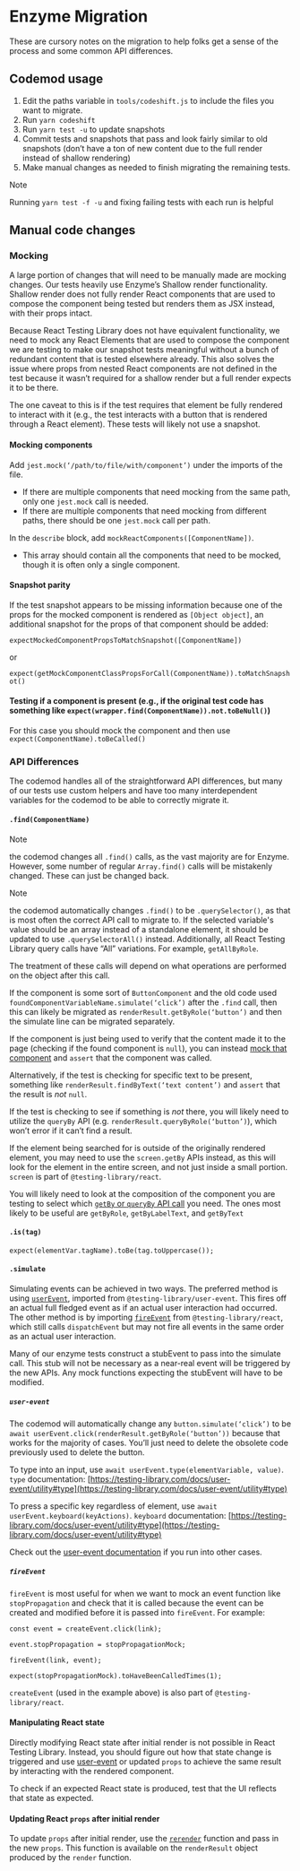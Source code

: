 <!--
Copyright (c) Microsoft Corporation. All rights reserved.
Licensed under the MIT License.
-->

# Enzyme Migration

These are cursory notes on the migration to help folks get a sense of the process and some common API differences.

## Codemod usage

1. Edit the paths variable in `tools/codeshift.js` to include the files you want to migrate.
1. Run `yarn codeshift`
1. Run `yarn test -u` to update snapshots
1. Commit tests and snapshots that pass and look fairly similar to old snapshots (don’t have a ton of new content due to the full render instead of shallow rendering)
1. Make manual changes as needed to finish migrating the remaining tests.
> [!NOTE]
> Running `yarn test -f -u` and fixing failing tests with each run is helpful

## Manual code changes

### Mocking

A large portion of changes that will need to be manually made are mocking changes. Our tests heavily use Enzyme’s Shallow render functionality. Shallow render does not fully render React components that are used to compose the component being tested but renders them as JSX instead, with their props intact.

Because React Testing Library does not have equivalent functionality, we need to mock any React Elements that are used to compose the component we are testing to make our snapshot tests meaningful without a bunch of redundant content that is tested elsewhere already. This also solves the issue where props from nested React components are not defined in the test because it wasn’t required for a shallow render but a full render expects it to be there.

The one caveat to this is if the test requires that element be fully rendered to interact with it (e.g., the test interacts with a button that is rendered through a React element). These tests will likely not use a snapshot.

#### Mocking components

Add `jest.mock(‘/path/to/file/with/component’)` under the imports of the file.

 * If there are multiple components that need mocking from the same path, only one `jest.mock` call is needed.
 * If there are multiple components that need mocking from different paths, there should be one `jest.mock` call per path.

In the `describe` block, add `mockReactComponents([ComponentName])`.
 * This array should contain all the components that need to be mocked, though it is often only a single component.

#### Snapshot parity

If the test snapshot appears to be missing information because one of the props for the mocked component is rendered as `[Object object]`, an additional snapshot for the props of that component should be added:

`expectMockedComponentPropsToMatchSnapshot([ComponentName])`

or

`expect(getMockComponentClassPropsForCall(ComponentName)).toMatchSnapshot()`

#### Testing if a component is present (e.g., if the original test code has something like `expect(wrapper.find(ComponentName)).not.toBeNull()`)

For this case you should mock the component and then use `expect(ComponentName).toBeCalled()`


### API Differences

The codemod handles all of the straightforward API differences, but many of our tests use custom helpers and have too many interdependent variables for the codemod to be able to correctly migrate it.

#### `.find(ComponentName)`

> [!NOTE]
> the codemod changes all `.find()` calls, as the vast majority are for Enzyme. However, some number of regular `Array.find()` calls will be mistakenly changed. These can just be changed back.

> [!NOTE]
> the codemod automatically changes `.find()` to be `.querySelector()`, as that is most often the correct API call to migrate to. If the selected variable's value should be an array instead of a standalone element, it should be updated to use `.querySelectorAll()` instead. Additionally, all React Testing Library query calls have “All” variations. For example, `getAllByRole`.

The treatment of these calls will depend on what operations are performed on the object after this call.

If the component is some sort of `ButtonComponent` and the old code used `foundComponentVariableName.simulate(‘click’)` after the `.find` call, then this can likely be migrated as `renderResult.getByRole(‘button’)` and then the simulate line can be migrated separately.

If the component is just being used to verify that the content made it to the page (checking if the found component is `null`), you can instead [mock that component](#mocking-components) and `assert` that the component was called.

Alternatively, if the test is checking for specific text to be present, something like `renderResult.findByText(‘text content’)` and `assert` that the result is *not* `null`.

If the test is checking to see if something is *not* there, you will likely need to utilize the `queryBy` API (e.g. `renderResult.queryByRole(‘button’)`), which won’t error if it can’t find a result.

If the element being searched for is outside of the originally rendered element, you may need to use the `screen.getBy` APIs instead, as this will look for the element in the entire screen, and not just inside a small portion. `screen` is part of `@testing-library/react`.

You will likely need to look at the composition of the component you are testing to select which [`getBy` or `queryBy` API call](https://testing-library.com/docs/queries/about#priority) you need. The ones most likely to be useful are `getByRole`, `getByLabelText`, and `getByText`


#### `.is(tag)`

`expect(elementVar.tagName).toBe(tag.toUppercase());`


#### `.simulate`

Simulating events can be achieved in two ways. The preferred method is using [`userEvent`](https://testing-library.com/docs/user-event/intro), imported from `@testing-library/user-event`. This fires off an actual full fledged event as if an actual user interaction had occurred. The other method is by importing [`fireEvent`](https://testing-library.com/docs/dom-testing-library/api-events#fireevent) from `@testing-library/react`, which still calls `dispatchEvent` but may not fire all events in the same order as an actual user interaction.

Many of our enzyme tests construct a stubEvent to pass into the simulate call. This stub will not be necessary as a near-real event will be triggered by the new APIs. Any mock functions expecting the stubEvent will have to be modified.

##### `user-event`

The codemod will automatically change any `button.simulate(‘click’)` to be `await userEvent.click(renderResult.getByRole(‘button’))` because that works for the majority of cases. You’ll just need to delete the obsolete code previously used to delete the button.

To type into an input, use `await userEvent.type(elementVariable, value)`. `type` documentation: [https://testing-library.com/docs/user-event/utility#type](https://testing-library.com/docs/user-event/utility#type)

To press a specific key regardless of element, use `await userEvent.keyboard(keyActions)`. `keyboard` documentation: [https://testing-library.com/docs/user-event/utility#type](https://testing-library.com/docs/user-event/utility#type)

Check out the [user-event documentation](https://testing-library.com/docs/user-event/intro) if you run into other cases.

##### `fireEvent`

`fireEvent` is most useful for when we want to mock an event function like `stopPropagation` and check that it is called because the event can be created and modified before it is passed into `fireEvent`. For example:

```
const event = createEvent.click(link);

event.stopPropagation = stopPropagationMock;

fireEvent(link, event);

expect(stopPropagationMock).toHaveBeenCalledTimes(1);
```

`createEvent` (used in the example above) is also part of `@testing-library/react`.

#### Manipulating React state

Directly modifying React state after initial render is not possible in React Testing Library. Instead, you should figure out how that state change is triggered and use [user-event](#user-event) or updated `props` to achieve the same result by interacting with the rendered component.

To check if an expected React state is produced, test that the UI reflects that state as expected.

#### Updating React `props` after initial render

To update `props` after initial render, use the [`rerender`](https://testing-library.com/docs/react-testing-library/api#rerender) function and pass in the new `props`.  This function is available on the `renderResult` object produced by the `render` function.
